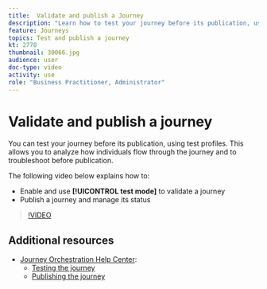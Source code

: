 ```yaml
---
title:  Validate and publish a Journey
description: "Learn how to test your journey before its publication, using test profiles. "
feature: Journeys
topics: Test and publish a journey
kt: 2778
thumbnail: 30066.jpg
audience: user
doc-type: video
activity: use
role: "Business Practitioner, Administrator"
---
```


# Validate and publish a journey

You can test your journey before its publication, using test profiles. This allows you to analyze how individuals flow through the journey and to troubleshoot before publication.

The following video below explains how to:

* Enable and use **[!UICONTROL test mode]** to validate a journey
* Publish a journey and manage its status
  
>[!VIDEO](https://video.tv.adobe.com/v/30066?quality=12)

## Additional resources

* [Journey Orchestration Help Center](https://docs.adobe.com/content/help/en/journeys/using/journey-orchestration-home.html):
  * [Testing the journey](https://docs.adobe.com/content/help/en/journeys/using/building-journeys/journeytesting.html)
  * [Publishing the journey](https://docs.adobe.com/content/help/en/journeys/using/building-journeys/journeypublication.html)

